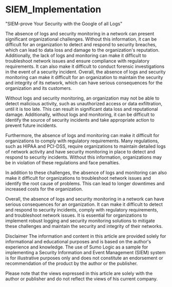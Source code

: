 # SIEM_Implementation
"SIEM-prove Your Security with the Google of all Logs"

The absence of logs and security monitoring in a network can present significant organizational challenges. Without this information, it can be difficult for an organization to detect and respond to security breaches, which can lead to data loss and damage to the organization's reputation. Additionally, the lack of logs and monitoring can make it difficult to troubleshoot network issues and ensure compliance with regulatory requirements. It can also make it difficult to conduct forensic investigations in the event of a security incident. Overall, the absence of logs and security monitoring can make it difficult for an organization to maintain the security and integrity of its network, which can have serious consequences for the organization and its customers.

Without logs and security monitoring, an organization may not be able to detect malicious activity, such as unauthorized access or data exfiltration, until it is too late. This can result in significant data loss and reputational damage. Additionally, without logs and monitoring, it can be difficult to identify the source of security incidents and take appropriate action to prevent future incidents.

Furthermore, the absence of logs and monitoring can make it difficult for organizations to comply with regulatory requirements. Many regulations, such as HIPAA and PCI-DSS, require organizations to maintain detailed logs of network activity and have security monitoring in place to detect and respond to security incidents. Without this information, organizations may be in violation of these regulations and face penalties.

In addition to these challenges, the absence of logs and monitoring can also make it difficult for organizations to troubleshoot network issues and identify the root cause of problems. This can lead to longer downtimes and increased costs for the organization.

Overall, the absence of logs and security monitoring in a network can have serious consequences for an organization. It can make it difficult to detect and respond to security incidents, comply with regulatory requirements, and troubleshoot network issues. It is essential for organizations to implement robust logging and security monitoring solutions to mitigate these challenges and maintain the security and integrity of their networks.


Disclaimer
The information and content in this article are provided solely for informational and educational purposes and is based on the author's experience and knowledge. The use of Sumo Logic as a sample for implementing a Security Information and Event Management (SIEM) system is for illustrative purposes only and does not constitute an endorsement or recommendation of the product by the author or the publisher. 

Please note that the views expressed in this article are solely with the author or publisher and do not reflect the views of his current company.
